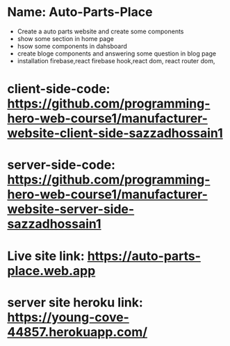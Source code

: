 # Name: Auto-Parts-Place

- Create a auto parts website and create some components
- show some section in home page
- hsow some components in dahsboard
- create bloge components and answering some question in blog page
- installation firebase,react firebase hook,react dom, react router dom,

# client-side-code: https://github.com/programming-hero-web-course1/manufacturer-website-client-side-sazzadhossain1

# server-side-code: https://github.com/programming-hero-web-course1/manufacturer-website-server-side-sazzadhossain1

# Live site link: https://auto-parts-place.web.app

# server site heroku link: https://young-cove-44857.herokuapp.com/
